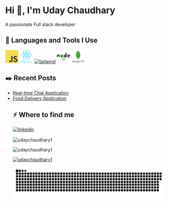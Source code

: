<h1>Hi 👋, I'm Uday Chaudhary</h1>
<p>A passionate Full stack developer</p>
<h2>🚀 Languages and Tools I Use</h2>
<p><a target="_blank" href="https://raw.githubusercontent.com/devicons/devicon/master/icons/javascript/javascript-original.svg" style="display: inline-block;"><img src="https://raw.githubusercontent.com/devicons/devicon/master/icons/javascript/javascript-original.svg" alt="javascript" width="42" height="42" /></a>
<a target="_blank" href="https://raw.githubusercontent.com/devicons/devicon/master/icons/react/react-original-wordmark.svg" style="display: inline-block;"><img src="https://raw.githubusercontent.com/devicons/devicon/master/icons/react/react-original-wordmark.svg" alt="react" width="42" height="42" /></a>
<a target="_blank" href="https://www.vectorlogo.zone/logos/tailwindcss/tailwindcss-icon.svg" style="display: inline-block;"><img src="https://www.vectorlogo.zone/logos/tailwindcss/tailwindcss-icon.svg" alt="tailwind" width="42" height="42" /></a>
<a target="_blank" href="https://raw.githubusercontent.com/devicons/devicon/master/icons/nodejs/nodejs-original-wordmark.svg" style="display: inline-block;"><img src="https://raw.githubusercontent.com/devicons/devicon/master/icons/nodejs/nodejs-original-wordmark.svg" alt="nodejs" width="42" height="42" /></a>
<a target="_blank" href="https://raw.githubusercontent.com/devicons/devicon/master/icons/mongodb/mongodb-original-wordmark.svg" style="display: inline-block;"><img src="https://raw.githubusercontent.com/devicons/devicon/master/icons/mongodb/mongodb-original-wordmark.svg" alt="mongodb" width="42" height="42" /></a></p>
<h2>✒️ Recent Posts</h2>
<ul>
<li><a target="_blank" href="https://realtime-chat-app-es7m.onrender.com">Real-time Chat Application</a></li>
<li><a target="_blank" href="https://food-delivery-app-frontend-h0t9.onrender.com">Food Delivery Application</a></li>
<h2>⚡️ Where to find me</h2>
<p><a target="_blank" href="https://www.linkedin.com/in/www.linkedin.com/in/uday26" style="display: inline-block;"><img src="https://img.shields.io/badge/linkedin-logo?style=for-the-badge&logo=linkedin&logoColor=white&color=%230a77b6" alt="linkedin" /></a></p>
<p><img align="center" src="https://github-readme-stats.vercel.app/api?username=udaychaudhary1&show_icons=true&locale=en" alt="udaychaudhary1" /></p>
<p><img src="https://github-readme-stats.vercel.app/api/top-langs?username=udaychaudhary1&show_icons=true&locale=en&layout=compact" alt="udaychaudhary1" /></p>
<p><a href="https://github.com/ryo-ma/github-profile-trophy"><img src="https://github-profile-trophy.vercel.app/?username=udaychaudhary1" alt="udaychaudhary1" /></a></p>
<picture>
  <source media="(prefers-color-scheme: dark)" srcset="https://raw.githubusercontent.com/udaychaudhary1/udaychaudhary1/output/github-snake-dark.svg" />
  <source media="(prefers-color-scheme: light)" srcset="https://raw.githubusercontent.com/udaychaudhary1/udaychaudhary1/output/github-snake.svg" />
  <img alt="github-snake" src="https://raw.githubusercontent.com/udaychaudhary1/udaychaudhary1/output/github-snake.svg" />
</picture>
